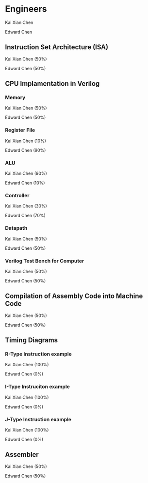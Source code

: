 # Engineers
Kai Xian Chen

Edward Chen

## Instruction Set Architecture (ISA)
Kai Xian Chen (50%)

Edward Chen (50%)

## CPU Implamentation in Verilog
### Memory
Kai Xian Chen (50%)

Edward Chen (50%)
### Register File
Kai Xian Chen (10%)

Edward Chen (90%)
### ALU
Kai Xian Chen (90%)

Edward Chen (10%)
### Controller
Kai Xian Chen (30%)

Edward Chen (70%)
### Datapath
Kai Xian Chen (50%)

Edward Chen (50%)
### Verilog Test Bench for Computer
Kai Xian Chen (50%)

Edward Chen (50%)

## Compilation of Assembly Code into Machine Code
Kai Xian Chen (50%)

Edward Chen (50%)

## Timing Diagrams
### R-Type Instruction example
Kai Xian Chen (100%)

Edward Chen (0%)
### I-Type Instruciton example
Kai Xian Chen (100%)

Edward Chen (0%)
### J-Type Instruction example
Kai Xian Chen (100%)

Edward Chen (0%)

## Assembler
Kai Xian Chen (50%)

Edward Chen (50%)
